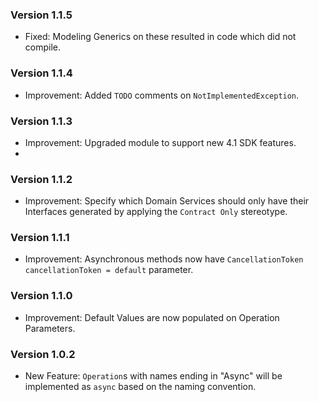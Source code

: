 ﻿### Version 1.1.5

- Fixed: Modeling Generics on these resulted in code which did not compile.

### Version 1.1.4

- Improvement: Added `TODO` comments on `NotImplementedException`.

### Version 1.1.3

- Improvement: Upgraded module to support new 4.1 SDK features.
- 
### Version 1.1.2

- Improvement: Specify which Domain Services should only have their Interfaces generated by applying the `Contract Only` stereotype.

### Version 1.1.1

- Improvement: Asynchronous methods now have `CancellationToken cancellationToken = default` parameter.

### Version 1.1.0

- Improvement: Default Values are now populated on Operation Parameters.

### Version 1.0.2

- New Feature: `Operation`s with names ending in "Async" will be implemented as `async` based on the naming convention.
